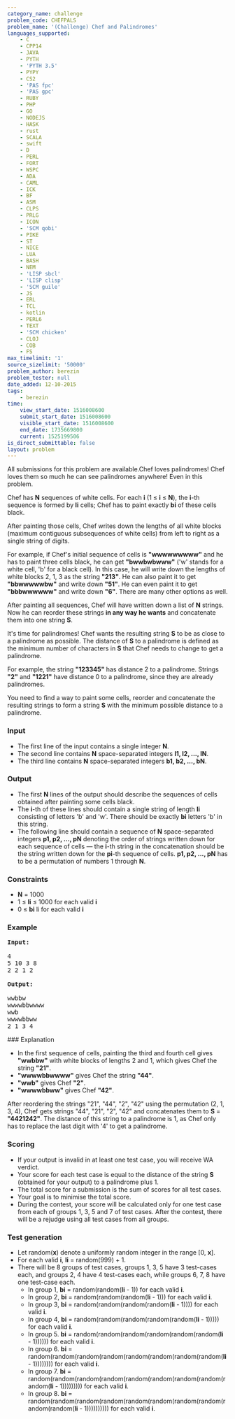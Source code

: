 ```yaml
---
category_name: challenge
problem_code: CHEFPALS
problem_name: '(Challenge) Chef and Palindromes'
languages_supported:
    - C
    - CPP14
    - JAVA
    - PYTH
    - 'PYTH 3.5'
    - PYPY
    - CS2
    - 'PAS fpc'
    - 'PAS gpc'
    - RUBY
    - PHP
    - GO
    - NODEJS
    - HASK
    - rust
    - SCALA
    - swift
    - D
    - PERL
    - FORT
    - WSPC
    - ADA
    - CAML
    - ICK
    - BF
    - ASM
    - CLPS
    - PRLG
    - ICON
    - 'SCM qobi'
    - PIKE
    - ST
    - NICE
    - LUA
    - BASH
    - NEM
    - 'LISP sbcl'
    - 'LISP clisp'
    - 'SCM guile'
    - JS
    - ERL
    - TCL
    - kotlin
    - PERL6
    - TEXT
    - 'SCM chicken'
    - CLOJ
    - COB
    - FS
max_timelimit: '1'
source_sizelimit: '50000'
problem_author: berezin
problem_tester: null
date_added: 12-10-2015
tags:
    - berezin
time:
    view_start_date: 1516008600
    submit_start_date: 1516008600
    visible_start_date: 1516008600
    end_date: 1735669800
    current: 1525199506
is_direct_submittable: false
layout: problem
---
```

All submissions for this problem are available.Chef loves palindromes! Chef loves them so much he can see palindromes anywhere! Even in this problem.

Chef has **N** sequences of white cells. For each **i** (1 ≤ **i** ≤ **N**), the **i**-th sequence is formed by **li** cells; Chef has to paint exactly **bi** of these cells black.

After painting those cells, Chef writes down the lengths of all white blocks (maximum contiguous subsequences of white cells) from left to right as a single string of digits.

For example, if Chef's initial sequence of cells is **"wwwwwwwww"** and he has to paint three cells black, he can get **"bwwbwbwww"** ('w' stands for a white cell, 'b' for a black cell). In this case, he will write down the lengths of white blocks 2, 1, 3 as the string **"213"**. He can also paint it to get **"bbwwwwwbw"** and write down **"51"**. He can even paint it to get **"bbbwwwwww"** and write down **"6"**. There are many other options as well.

After painting all sequences, Chef will have written down a list of **N** strings. Now he can reorder these strings **in any way he wants** and concatenate them into one string **S**.

It's time for palindromes! Chef wants the resulting string **S** to be as close to a palindrome as possible. The distance of **S** to a palindrome is defined as the minimum number of characters in **S** that Chef needs to change to get a palindrome.

For example, the string **"123345"** has distance 2 to a palindrome. Strings **"2"** and **"1221"** have distance 0 to a palindrome, since they are already palindromes.

You need to find a way to paint some cells, reorder and concatenate the resulting strings to form a string **S** with the minimum possible distance to a palindrome.

### Input

- The first line of the input contains a single integer **N**.
- The second line contains **N** space-separated integers **l1, l2, ..., lN**.
- The third line contains **N** space-separated integers **b1, b2, ..., bN**.

### Output

- The first **N** lines of the output should describe the sequences of cells obtained after painting some cells black.
- The **i**-th of these lines should contain a single string of length **li** consisting of letters 'b' and 'w'. There should be exactly **bi** letters 'b' in this string.
- The following line should contain a sequence of **N** space-separated integers **p1, p2, ..., pN** denoting the order of strings written down for each sequence of cells — the **i**-th string in the concatenation should be the string written down for the **pi**-th sequence of cells. **p1, p2, ..., pN** has to be a permutation of numbers 1 through **N**.

### Constraints

- **N** = 1000
- 1 ≤ **li** ≤ 1000 for each valid **i**
- 0 ≤ **bi** li for each valid **i**

### Example

<pre><b>Input:</b>

4
5 10 3 8
2 2 1 2

<b>Output:</b>

wwbbw
wwwwbbwwww
wwb
wwwwbbww
2 1 3 4
</pre>### Explanation

- In the first sequence of cells, painting the third and fourth cell gives **"wwbbw"** with white blocks of lengths 2 and 1, which gives Chef the string **"21"**.
- **"wwwwbbwwww"** gives Chef the string **"44"**.
- **"wwb"** gives Chef **"2"**.
- **"wwwwbbww"** gives Chef **"42"**.

After reordering the strings "21", "44", "2", "42" using the permutation (2, 1, 3, 4), Chef gets strings "44", "21", "2", "42" and concatenates them to **S** = **"4421242"**. The distance of this string to a palindrome is 1, as Chef only has to replace the last digit with '4' to get a palindrome.

### Scoring

- If your output is invalid in at least one test case, you will receive WA verdict.
- Your score for each test case is equal to the distance of the string **S** (obtained for your output) to a palindrome plus 1.
- The total score for a submission is the sum of scores for all test cases.
- Your goal is to minimise the total score.
- During the contest, your score will be calculated only for one test case from each of groups 1, 3, 5 and 7 of test cases. After the contest, there will be a rejudge using all test cases from all groups.

### Test generation

- Let random(**x**) denote a uniformly random integer in the range \[0, **x**\].
- For each valid **i**, **li** = random(999) + 1.
- There will be 8 groups of test cases, groups 1, 3, 5 have 3 test-cases each, and groups 2, 4 have 4 test-cases each, while groups 6, 7, 8 have one test-case each.
  - In group 1, **bi** = random(random(**li** - 1)) for each valid **i**.
  - In group 2, **bi** = random(random(random(**li** - 1))) for each valid **i**.
  - In group 3, **bi** = random(random(random(random(**li** - 1)))) for each valid **i**.
  - In group 4, **bi** = random(random(random(random(random(**li** - 1))))) for each valid **i**.
  - In group 5. **bi** = random(random(random(random(random(random(**li** - 1)))))) for each valid **i**.
  - In group 6. **bi** = random(random(random(random(random(random(random(random(**li** - 1)))))))) for each valid **i**.
  - In group 7. **bi** = random(random(random(random(random(random(random(random(random(**li** - 1))))))))) for each valid **i**.
  - In group 8. **bi** = random(random(random(random(random(random(random(random(random(random(**li** - 1)))))))))) for each valid **i**.
